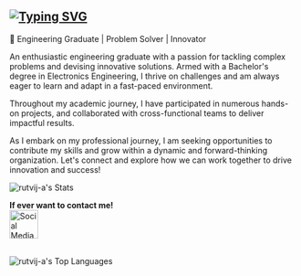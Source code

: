 <a href="https://git.io/typing-svg"><img src="https://readme-typing-svg.demolab.com?font=Fira+Code&pause=1000&color=2F9CFF&center=true&vCenter=true&random=true&width=435&lines=Hello+I'm+Rutvij+A!;Welcome+to+my+profile!" alt="Typing SVG" /></a>
---------------------------------------------------------------------------------------------------------------------------------------------------------------------------------------------------------------------------------------------------------------------------------

🔧 Engineering Graduate | Problem Solver | Innovator

An enthusiastic engineering graduate with a passion for tackling complex problems and devising innovative solutions. Armed with a Bachelor's degree in Electronics Engineering, I thrive on challenges and am always eager to learn and adapt in a fast-paced environment.

Throughout my academic journey, I have participated in numerous hands-on projects, and collaborated with cross-functional teams to deliver impactful results.

As I embark on my professional journey, I am seeking opportunities to contribute my skills and grow within a dynamic and forward-thinking organization. Let's connect and explore how we can work together to drive innovation and success!

![rutvij-a's Stats](https://github-readme-stats.vercel.app/api?username=rutvij-a&theme=vue-dark&show_icons=true&hide_border=true&count_private=false)<br>

**If ever want to contact me!** 
<br>[<img src="https://encrypted-tbn0.gstatic.com/images?q=tbn:ANd9GcTUGJwVJu8g0bYatTrufrElEabb6-SaXDUXMA&s" alt="Social Media Logo" width="50px" height="50px">](https://www.instagram.com/rutvij_a/)

<br>![rutvij-a's Top Languages](https://github-readme-stats.vercel.app/api/top-langs/?username=rutvij-a&theme=vue-dark&show_icons=true&hide_border=true&layout=compact)
